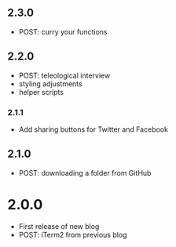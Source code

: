 ## 2.3.0
- POST: curry your functions

## 2.2.0
- POST: teleological interview
- styling adjustments
- helper scripts

### 2.1.1
- Add sharing buttons for Twitter and Facebook

## 2.1.0
- POST: downloading a folder from GitHub

# 2.0.0
- First release of new blog
- POST: iTerm2 from previous blog
